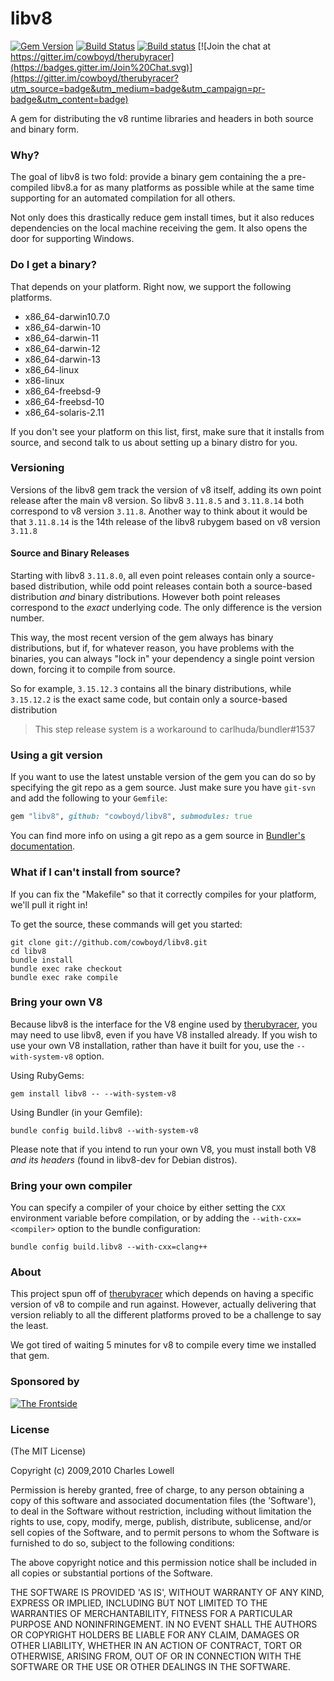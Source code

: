 # libv8
[![Gem Version](https://badge.fury.io/rb/libv8.svg)](http://badge.fury.io/rb/libv8)
[![Build Status](https://travis-ci.org/cowboyd/libv8.svg?branch=master)](https://travis-ci.org/cowboyd/libv8)
[![Build status](https://ci.appveyor.com/api/projects/status/ugeqff972kxlba5j?svg=true)](https://ci.appveyor.com/project/cowboyd/libv8)
[![Join the chat at https://gitter.im/cowboyd/therubyracer](https://badges.gitter.im/Join%20Chat.svg)](https://gitter.im/cowboyd/therubyracer?utm_source=badge&utm_medium=badge&utm_campaign=pr-badge&utm_content=badge)

A gem for distributing the v8 runtime libraries and headers in both
source and binary form.

### Why?

The goal of libv8 is two fold: provide a binary gem containing the a
pre-compiled libv8.a for as many platforms as possible while at the
same time supporting for an automated compilation for all others.

Not only does this drastically reduce gem install times, but it also
reduces dependencies on the local machine receiving the gem. It also
opens the door for supporting Windows.

### Do I get a binary?

That depends on your platform. Right now, we support the following
platforms.

* x86_64-darwin10.7.0
* x86_64-darwin-10
* x86_64-darwin-11
* x86_64-darwin-12
* x86_64-darwin-13
* x86_64-linux
* x86-linux
* x86_64-freebsd-9
* x86_64-freebsd-10
* x86_64-solaris-2.11

If you don't see your platform on this list, first, make sure that it
installs from source, and second talk to us about setting up a binary
distro for you.

### Versioning

Versions of the libv8 gem track the version of v8 itself, adding its
own point release after the main v8 version. So libv8 `3.11.8.5` and
`3.11.8.14` both correspond to v8 version `3.11.8`. Another way to
think about it would be that `3.11.8.14` is the 14th release of the
libv8 rubygem based on v8 version `3.11.8`

#### Source and Binary Releases

Starting with libv8 `3.11.8.0`, all even point releases contain
only a source-based distribution, while odd point releases contain both
a source-based distribution *and* binary distributions. However both
point releases correspond to the *exact* underlying code. The only
difference is the version number.

This way, the most recent version of the gem always has binary
distributions, but if, for whatever reason, you have problems with the
binaries, you can always "lock in" your dependency a single point version
down, forcing it to compile from source.

So for example, `3.15.12.3` contains all the binary distributions, while
`3.15.12.2` is the exact same code, but contain only a source-based
distribution

> This step release system is a workaround to carlhuda/bundler#1537

### Using a git version

If you want to use the latest unstable version of the gem you can do
so by specifying the git repo as a gem source. Just make sure you have
`git-svn` and add the following to your `Gemfile`:

```Ruby
gem "libv8", github: "cowboyd/libv8", submodules: true
```

You can find more info on using a git repo as a gem source in
[Bundler's documentation](http://bundler.io/v1.3/git.html).

### What if I can't install from source?

If you can fix the "Makefile" so that it correctly compiles for your
platform, we'll pull it right in!

To get the source, these commands will get you started:

    git clone git://github.com/cowboyd/libv8.git
    cd libv8
    bundle install
    bundle exec rake checkout
    bundle exec rake compile

### Bring your own V8

Because libv8 is the interface for the V8 engine used by
[therubyracer](http://github.com/cowboyd/therubyracer), you may need
to use libv8, even if you have V8 installed already. If you wish to
use your own V8 installation, rather than have it built for you, use
the `--with-system-v8` option.

Using RubyGems:

    gem install libv8 -- --with-system-v8

Using Bundler (in your Gemfile):

    bundle config build.libv8 --with-system-v8

Please note that if you intend to run your own V8, you must install
both V8 *and its headers* (found in libv8-dev for Debian distros).

### Bring your own compiler

You can specify a compiler of your choice by either setting the `CXX`
environment variable before compilation, or by adding the
`--with-cxx=<compiler>` option to the bundle configuration:

    bundle config build.libv8 --with-cxx=clang++

### About

This project spun off of
[therubyracer](http://github.com/cowboyd/therubyracer) which depends
on having a specific version of v8 to compile and run against.
However, actually delivering that version reliably to all the
different platforms proved to be a challenge to say the least.

We got tired of waiting 5 minutes for v8 to compile every time we
installed that gem.

### Sponsored by

<a href="http://thefrontside.net">![The Frontside](http://github.com/cowboyd/libv8/raw/master/thefrontside.png)</a>

### License

(The MIT License)

Copyright (c) 2009,2010 Charles Lowell

Permission is hereby granted, free of charge, to any person obtaining
a copy of this software and associated documentation files (the
'Software'), to deal in the Software without restriction, including
without limitation the rights to use, copy, modify, merge, publish,
distribute, sublicense, and/or sell copies of the Software, and to
permit persons to whom the Software is furnished to do so, subject to
the following conditions:

The above copyright notice and this permission notice shall be
included in all copies or substantial portions of the Software.

THE SOFTWARE IS PROVIDED 'AS IS', WITHOUT WARRANTY OF ANY KIND,
EXPRESS OR IMPLIED, INCLUDING BUT NOT LIMITED TO THE WARRANTIES OF
MERCHANTABILITY, FITNESS FOR A PARTICULAR PURPOSE AND NONINFRINGEMENT.
IN NO EVENT SHALL THE AUTHORS OR COPYRIGHT HOLDERS BE LIABLE FOR ANY
CLAIM, DAMAGES OR OTHER LIABILITY, WHETHER IN AN ACTION OF CONTRACT,
TORT OR OTHERWISE, ARISING FROM, OUT OF OR IN CONNECTION WITH THE
SOFTWARE OR THE USE OR OTHER DEALINGS IN THE SOFTWARE.
